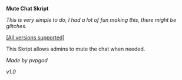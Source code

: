 **Mute Chat Skript**

*This is very simple to do, I had a lot of fun making this, there might be glitches.*

<ins>[All versions supported]</ins>

This Skript allows admins to mute the chat when needed.

*Made by pvpgod*

*v1.0*
